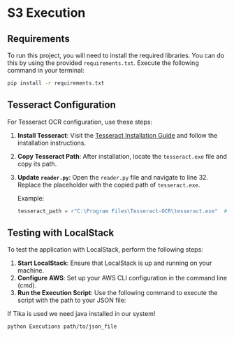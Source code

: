 # S3 Execution


## Requirements

To run this project, you will need to install the required libraries. You can do this by using the provided `requirements.txt`. Execute the following command in your terminal:

```bash
pip install -r requirements.txt
```

## Tesseract Configuration

For Tesseract OCR configuration, use these steps:

1. **Install Tesseract**: Visit the [Tesseract Installation Guide](https://github.com/UB-Mannheim/tesseract/wiki) and follow the installation instructions.
2. **Copy Tesseract Path**: After installation, locate the `tesseract.exe` file and copy its path.
3. **Update `reader.py`**: Open the `reader.py` file and navigate to line 32. Replace the placeholder with the copied path of `tesseract.exe`.

   Example:
   ```python
   tesseract_path = r"C:\Program Files\Tesseract-OCR\tesseract.exe"  # Update this path
    ```
## Testing with LocalStack

To test the application with LocalStack, perform the following steps:

1. **Start LocalStack**: Ensure that LocalStack is up and running on your machine.
2. **Configure AWS**: Set up your AWS CLI configuration in the command line (cmd).
3. **Run the Execution Script**: Use the following command to execute the script with the path to your JSON file:

If Tika is used we need java installed in our system!

   ```bash
   python Executions path/to/json_file
